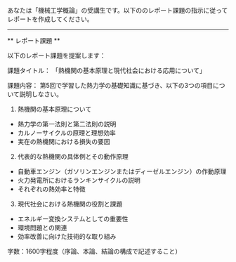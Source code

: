 あなたは「機械工学概論」の受講生です。以下ののレポート課題の指示に従ってレポートを作成してください。

---------------------------------------
** レポート課題 **

以下のレポート課題を提案します：

課題タイトル：
「熱機関の基本原理と現代社会における応用について」

課題内容：
第5回で学習した熱力学の基礎知識に基づき、以下の3つの項目について説明しなさい。

1. 熱機関の基本原理について
- 熱力学の第一法則と第二法則の説明
- カルノーサイクルの原理と理想効率
- 実在の熱機関における損失の要因

2. 代表的な熱機関の具体例とその動作原理
- 自動車エンジン（ガソリンエンジンまたはディーゼルエンジン）の作動原理
- 火力発電所におけるランキンサイクルの説明
- それぞれの熱効率と特徴

3. 現代社会における熱機関の役割と課題
- エネルギー変換システムとしての重要性
- 環境問題との関連
- 効率改善に向けた技術的な取り組み

字数：1600字程度（序論、本論、結論の構成で記述すること）